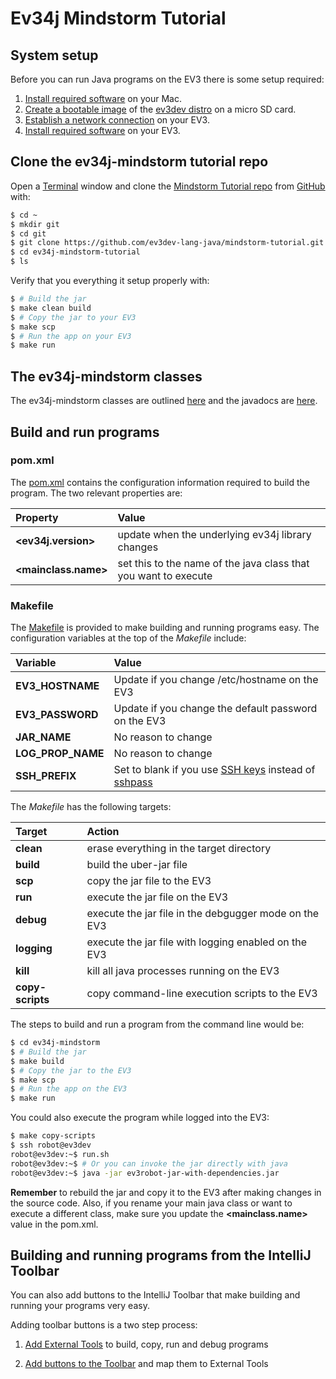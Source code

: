 # Ev34j Mindstorm Tutorial

## System setup

Before you can run Java programs on the EV3 there is some setup required:

1. [Install required software](https://github.com/ev3dev-lang-java/ev34j-mindstorm-tutorial/wiki/Install-required-Mac-software) on your Mac.
2. [Create a bootable image](https://github.com/ev3dev-lang-java/ev34j-mindstorm-tutorial/wiki/Create-a-bootable-image-for-the-EV3) of the [ev3dev distro](http://www.ev3dev.org) on a micro SD card.
3. [Establish a network connection](https://github.com/ev3dev-lang-java/ev34j-mindstorm-tutorial/wiki/Establish-a-network-connection) on your EV3.
4. [Install required software](https://github.com/ev3dev-lang-java/ev34j-mindstorm-tutorial/wiki/Install-required-EV3-software) on your EV3.

## Clone the ev34j-mindstorm tutorial repo

Open a [Terminal](https://en.wikipedia.org/wiki/Terminal_(OS_X)) window and clone the
[Mindstorm Tutorial repo](https://github.com/ev3dev-lang-java/ev34j-mindstorm-tutorial) from [GitHub](https://github.com)
with:

```bash
$ cd ~
$ mkdir git
$ cd git
$ git clone https://github.com/ev3dev-lang-java/mindstorm-tutorial.git
$ cd ev34j-mindstorm-tutorial
$ ls
```

Verify that you everything it setup properly with:

```bash
$ # Build the jar
$ make clean build
$ # Copy the jar to your EV3
$ make scp
$ # Run the app on your EV3
$ make run
```

## The ev34j-mindstorm classes

The ev34j-mindstorm classes are outlined
[here](https://github.com/ev34j/ev34j-mindstorm-tutorial/wiki/Ev34j-Mindstorm-Object-Summary)
and the javadocs are [here](http://docs.ev34j.com).

## Build and run programs

### pom.xml
The [pom.xml](https://github.com/ev34j/ev34j-mindstorm-tutorial/blob/master/pom.xml)
contains the configuration information required to build the program. The two relevant properties are:

| Property                   | Value                                                            |
|:---------------------------|:-----------------------------------------------------------------|
| **&lt;ev34j.version&gt;**  | update when the underlying ev34j library changes                 |
| **&lt;mainclass.name&gt;** | set this to the name of the java class that you want to execute  |

### Makefile
The [Makefile](https://github.com/ev34j/ev34j-mindstorm-tutorial/blob/master/Makefile) is provided to
make building and running programs easy. The configuration variables at the top of the *Makefile* include:

| Variable                | Value                                                       |
|:------------------------|:------------------------------------------------------------|
| **EV3_HOSTNAME**        | Update if you change /etc/hostname on the EV3 |
| **EV3_PASSWORD**        | Update if you change the default password on the EV3        |
| **JAR_NAME**            | No reason to change                                         |
| **LOG_PROP_NAME**       | No reason to change                                         |
| **SSH_PREFIX**          | Set to blank if you use [SSH keys](https://www.digitalocean.com/community/tutorials/how-to-set-up-ssh-keys--2) instead of [sshpass](https://gist.github.com/arunoda/7790979) |

The *Makefile* has the following targets:

| Target              | Action                                                  |
|:--------------------|:--------------------------------------------------------|
| **clean**           | erase everything in the target directory                |
| **build**           | build the uber-jar file                                 |
| **scp**             | copy the jar file to the EV3                            |
| **run**             | execute the jar file on the EV3                         |
| **debug**           | execute the jar file in the debgugger mode on the EV3   |
| **logging**         | execute the jar file with logging enabled on the EV3    |
| **kill**            | kill all java processes running on the EV3              |
| **copy-scripts**    | copy command-line execution scripts to the EV3          |

The steps to build and run a program from the command line would be:

```bash
$ cd ev34j-mindstorm
$ # Build the jar
$ make build
$ # Copy the jar to the EV3
$ make scp
$ # Run the app on the EV3
$ make run
```

You could also execute the program while logged into the EV3:

```bash
$ make copy-scripts
$ ssh robot@ev3dev
robot@ev3dev:~$ run.sh
robot@ev3dev:~$ # Or you can invoke the jar directly with java
robot@ev3dev:~$ java -jar ev3robot-jar-with-dependencies.jar
```

**Remember** to rebuild the jar and copy it to the EV3 after making changes in the
source code. Also, if you rename your main java class or want to execute a different class, make sure you
update the **&lt;mainclass.name&gt;** value in the pom.xml.

## Building and running programs from the IntelliJ Toolbar

You can also add buttons to the IntelliJ Toolbar that make building and running your
programs very easy.

Adding toolbar buttons is a two step process:

1. [Add External Tools](https://github.com/ev34j/ev34j-mindstorm-tutorial/wiki/Add-Intellij-External-Tools) to build, copy, run and debug programs

2. [Add buttons to the Toolbar](https://github.com/ev34j/ev34j-mindstorm-tutorial/wiki/Add-Toolbar-Buttons) and map them to External Tools









